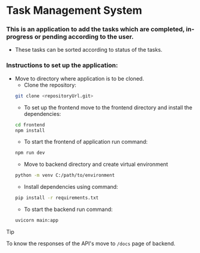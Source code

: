 # Task Management System

### This is an application to add the tasks which are completed, in-progress or pending according to the user.  
- These tasks can be sorted according to status of the tasks.

### Instructions to set up the application:  

- Move to directory where application is to be cloned.
  * Clone the repository:
  ```bash
  git clone <repositoryUrl.git> 
  ```
  * To set up the frontend move to the frontend directory and install the dependencies:
  ```bash
  cd frontend
  npm install
  ```
  * To start the frontend of application run command:
  ```bash
  npm run dev
  ```
  * Move to backend directory and create virtual environment
  ```bash
  python -m venv C:/path/to/environment
  ```
  * Install dependencies using command:
  ```bash
  pip install -r requirements.txt
  ```
  * To start the backend run command:
  ```bash
  uvicorn main:app
  ```
> [!TIP]
> To know the responses of the API's move to `/docs` page of backend.  

